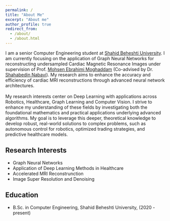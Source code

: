 ```yaml
---
permalink: /
title: "About Me"
excerpt: "About me"
author_profile: true
redirect_from: 
  - /about/
  - /about.html
---
```


I am a senior Computer Engineering student at [Shahid Beheshti University](https://encse.sbu.ac.ir/). I am currently focusing on the application of Graph Neural Networks for reconstructing undersampled Cardiac Magnetic Resonance Images under supervision of Prof. [Mohsen Ebrahimi Moghaddam](https://scholar.google.com/citations?user=trWxrgcAAAAJ&hl=en&oi=ao) (Co-advised by Dr. [Shahabedin Nabavi](https://scholar.google.com/citations?user=trWxrgcAAAAJ&hl=en&oi=ao)). My research aims to enhance the accuracy and efficiency of cardiac MRI reconstructions through advanced neural network architectures.
<br>
<br>
My research interests center on Deep Learning with applications across Robotics, Healthcare, Graph Learning and Computer Vision. I strive to enhance my understanding of these fields by investigating both the foundational mathematics and practical applications underlying advanced algorithms. My goal is to leverage this deeper, theoretical knowledge to develop robust, real-world solutions to complex problems, such as autonomous control for robotics, optimized trading strategies, and predictive healthcare models.

## Research Interests
- Graph Neural Networks
- Application of Deep Learning Methods in Healthcare 
- Accelerated MRI Reconstrunction 
- Image Super Resolution and Denoising

## Education

- B.Sc. in Computer Engineering, Shahid Beheshti University, (2020 - present)
